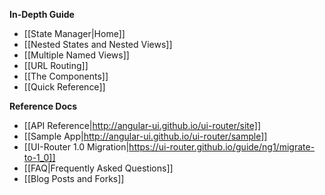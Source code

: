 **In-Depth Guide**
* [[State Manager|Home]]
* [[Nested States and Nested Views]]
* [[Multiple Named Views]]
* [[URL Routing]]
* [[The Components]]
* [[Quick Reference]]

**Reference Docs**
* [[API Reference|http://angular-ui.github.io/ui-router/site]]
* [[Sample App|http://angular-ui.github.io/ui-router/sample]]
* [[UI-Router 1.0 Migration|https://ui-router.github.io/guide/ng1/migrate-to-1_0]]
* [[FAQ|Frequently Asked Questions]]
* [[Blog Posts and Forks]]
